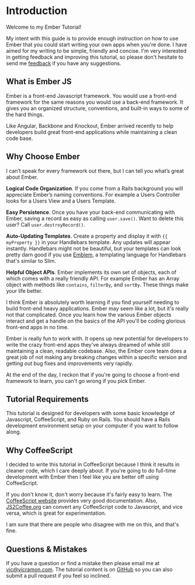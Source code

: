 # Introduction

Welcome to my Ember Tutorial!

My intent with this guide is to provide enough instruction on how to use Ember that you could start writing your own apps when you're done. I have aimed for my writing to be simple, friendly and concise. I'm very interested in getting feedback and improving this tutorial, so please don't hesitate to send me [feedback](mailto:vic@viramon.com) if you have any suggestions.

## What is Ember JS

Ember is a front-end Javascript framework. You would use a front-end framework for the same reasons you
would use a back-end framework. It gives you an organized
structure, conventions, and built-in ways to some of the hard things.

Like Angular, Backbone and Knockout, Ember arrived recently to help
developers build great front-end applications while maintaining a clean code base.

## Why Choose Ember

I can’t speak for every framework out there, but I can tell you what’s great about Ember.

**Logical Code Organization**. If you come from a Rails background you will appreciate
Ember’s naming conventions. For example a Users Controller looks for a Users View and a
Users Template.

**Easy Persistence**. Once you have your back-end communicating with Ember, saving a
record as easy as calling `user.save()`. Want to delete this user?  Call
`user.destroyRecord()`.

**Auto-Updating Templates**. Create a property and display it with `{{ myProperty }}` in your Handlebars template. Any updates will appear instantly. Handlebars might not be beautiful, but your templates can look pretty darn good if you use [Emblem](http://emblemjs.com), a templating language for Handlebars that's similar to Slim.

**Helpful Object APIs**. Ember implements its own set of objects, each of which comes with
a really friendly API. For example Ember has an Array object with methods like `contains`,
`filterBy`, and `sortBy`. These things make your life better.

I think Ember is absolutely worth learning if you find yourself needing to build front-end heavy applications. Ember may seem like a lot, but it's really not that complicated. Once you learn how the various Ember objects interact and get a handle on the basics of the API you'll be coding glorious front-end apps in no time.

Ember is really fun to work with. It opens up new potential for developers to write the crazy front-end apps they've always dreamed of while still maintaining a clean, readable codebase. Also, the Ember core team does a great job of not making any breaking changes within a specific version and getting out bug fixes and improvements very rapidly.

At the end of the day, I reckon that if you're going to choose a front-end framework to learn, you can't go wrong if you pick Ember.

## Tutorial Requirements

This tutorial is designed for developers with some basic knowledge of Javascript, CoffeeScript, and Ruby
on Rails. You should have a Rails development environment setup on your computer if you want to follow along.

## Why CoffeeScript

I decided to write this tutorial in CoffeeScript because I think it results in cleaner code, which I care deeply about. If you're going to do full-time development with Ember then I feel like you are better off using CoffeeScript.

If you don't know it, don't worry because it's fairly easy to learn. The [CoffeeScript website](http://coffeescript.org/) provides very good documentation. Also, [JS2Coffee.org](http://js2coffee.org/) can convert any CoffeeScript code to Javascript, and vice versa, which is great for experimentation.

I am sure that there are people who disagree with me on this, and that's fine.

## Questions & Mistakes

If you have a question or find a mistake then please email me at
vic@vicramon.com. The tutorial content is on [GitHub](http://www.github.com/vicramon/ember-tutorial-app) so you can also submit a pull request if you feel so inclined.

